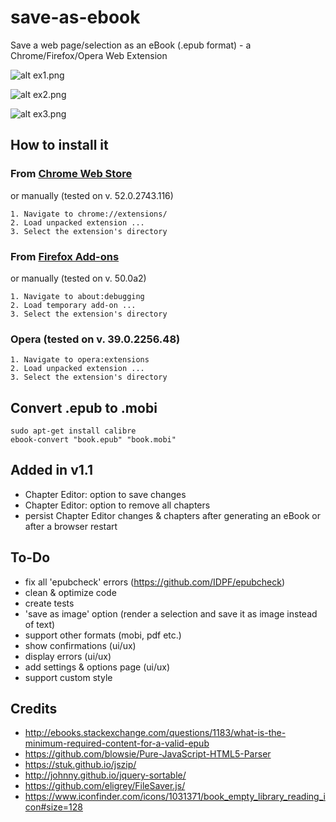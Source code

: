 # save-as-ebook

Save a web page/selection as an eBook (.epub format) - a Chrome/Firefox/Opera Web Extension

![alt ex1.png](https://github.com/alexadam/save-as-ebook/blob/master/ex1.png?raw=true&s=200)

![alt ex2.png](https://github.com/alexadam/save-as-ebook/blob/master/ex2.png?raw=true)

![alt ex3.png](https://github.com/alexadam/save-as-ebook/blob/master/ex3.png?raw=true)

## How to install it

### From [Chrome Web Store](https://chrome.google.com/webstore/detail/save-as-ebook/haaplkpoiimngbppjihnegfmpejdnffj)

or manually (tested on v. 52.0.2743.116)

```
1. Navigate to chrome://extensions/
2. Load unpacked extension ...
3. Select the extension's directory
```

### From [Firefox Add-ons](https://addons.mozilla.org/en-US/firefox/addon/saveasebook/)

or manually (tested on v. 50.0a2)

```
1. Navigate to about:debugging
2. Load temporary add-on ...
3. Select the extension's directory
```

### Opera (tested on v. 39.0.2256.48)

```
1. Navigate to opera:extensions
2. Load unpacked extension ...
3. Select the extension's directory
```

## Convert .epub to .mobi

```
sudo apt-get install calibre
ebook-convert "book.epub" "book.mobi"
```

## Added in v1.1
 - Chapter Editor: option to save changes
 - Chapter Editor: option to remove all chapters
 - persist Chapter Editor changes & chapters after generating an eBook or after a browser restart

## To-Do
 - fix all 'epubcheck' errors (https://github.com/IDPF/epubcheck)
 - clean & optimize code
 - create tests
 - 'save as image' option (render a selection and save it as image instead of text)
 - support other formats (mobi, pdf etc.)
 - show confirmations (ui/ux)
 - display errors (ui/ux)
 - add settings & options page (ui/ux)
 - support custom style

## Credits
 - http://ebooks.stackexchange.com/questions/1183/what-is-the-minimum-required-content-for-a-valid-epub
 - https://github.com/blowsie/Pure-JavaScript-HTML5-Parser
 - https://stuk.github.io/jszip/
 - http://johnny.github.io/jquery-sortable/
 - https://github.com/eligrey/FileSaver.js/
 - https://www.iconfinder.com/icons/1031371/book_empty_library_reading_icon#size=128
